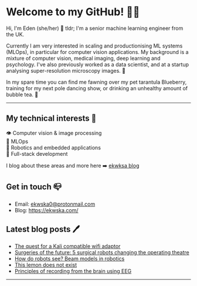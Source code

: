# Welcome to my GitHub! 🌙✨

Hi, I'm Eden (she/her) 🦇 tldr; I'm a senior machine learning engineer from the UK.

Currently I am very interested in scaling and productionising ML systems (MLOps), in particular for computer vision applications. My background is a mixture of computer vision, medical imaging, deep learning and psychology. I've also previously worked as a data scientist, and at a startup analysing super-resolution microscopy images. 🔬

In my spare time you can find me fawning over my pet tarantula Blueberry, training for my next pole dancing show, or drinking an unhealthy amount of bubble tea. 🧋

---

## My technical interests 🤍
👁️ Computer vision & image processing<br>
🤖 MLOps<br>
🏥 Robotics and embedded applications<br>
💌 Full-stack development<br>

I blog about these areas and more here ➡️ [ekwksa blog](https://ekwska.com/)

## Get in touch 📪
- Email: ekwska0@protonmail.com
- Blog: https://ekwska.com/

## Latest blog posts 🖊️

* [The quest for a Kali compatible wifi adaptor](https://ekwska.com/posts/kali-wifi-quest/)
* [Surgeries of the future: 5 surgical robots changing the operating theatre](https://ekwska.com/posts/surgeries-of-the-future/)
* [How do robots see? Beam models in robotics](https://ekwska.com/posts/beam-models-robotics/)
* [This lemon does not exist](https://ekwska.com/posts/this-lemon-does-not-exist/)
* [Principles of recording from the brain using EEG](https://ekwska.com/posts/eeg-principles/)

---

<!--
**ekwska/ekwska** is a ✨ _special_ ✨ repository because its `README.md` (this file) appears on your GitHub profile.
-->
